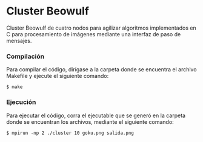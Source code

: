 # Cluster Beowulf

Cluster Beowulf de cuatro nodos para agilizar algoritmos implementados en C para procesamiento de imágenes mediante una interfaz de paso de mensajes.

### Compilación
Para compilar el código, dirígase a la carpeta donde se encuentra el archivo Makefile y ejecute el siguiente comando: 
```
$ make
```

### Ejecución
Para ejecutar el código, corra el ejecutable que se generó en la carpeta donde se encuentran los archivos, mediante el siguiente comando:
```
$ mpirun -np 2 ./cluster 10 goku.png salida.png
```
